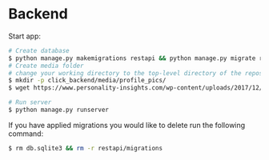 # Backend

Start app:
``` bash
# Create database
$ python manage.py makemigrations restapi && python manage.py migrate restapi && python manage.py makemigrations && python manage.py migrate
# Create media folder
# change your working directory to the top-level directory of the repository and run the following:
$ mkdir -p click_backend/media/profile_pics/
$ wget https://www.personality-insights.com/wp-content/uploads/2017/12/default-profile-pic-e1513291410505.jpg && mv default-profile-pic-e1513291410505.jpg click_backend/media/default.jpeg

# Run server
$ python manage.py runserver
```

If you have applied migrations you would like to delete run the following command:
``` bash
$ rm db.sqlite3 && rm -r restapi/migrations
```